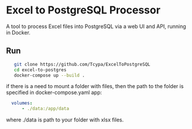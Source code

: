 # Excel to PostgreSQL Processor
A tool to process Excel files into PostgreSQL via a web UI and API, running in Docker.
## Run
```bash
   git clone https://github.com/Tcypa/ExcelToPostgreSQL
   cd excel-to-postgres
   docker-compose up --build .
```
if there is a need to mount a folder with files, then the path to the folder is specified in docker-compose.yaml app:
```yaml
  volumes:
      - ./data:/app/data
```
where ./data is path to your folder with xlsx files.
